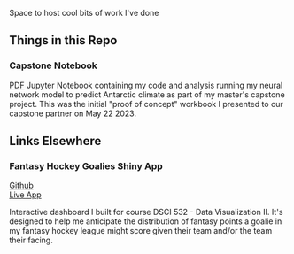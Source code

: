 Space to host cool bits of work I've done

## Things in this Repo

### Capstone Notebook
[PDF](https://github.com/DanielCairns/portfolio/blob/99c26d0408b09fd4458a297255794b639f91f82d/capstone_project.pdf)
Jupyter Notebook containing my code and analysis running my neural network model to predict Antarctic climate as part of my master's capstone project. This was the initial "proof of concept" workbook I presented to our capstone partner on May 22 2023.

## Links Elsewhere

### Fantasy Hockey Goalies Shiny App
[Github](https://github.com/DanielCairns/fantasy_hockey_goalies)  
[Live App](https://fantasy-hockey-goalies.onrender.com/)

Interactive dashboard I built for course DSCI 532 - Data Visualization II. It's designed to help me anticipate the distribution of fantasy points a goalie in my fantasy hockey league might score given their team and/or the team their facing.
